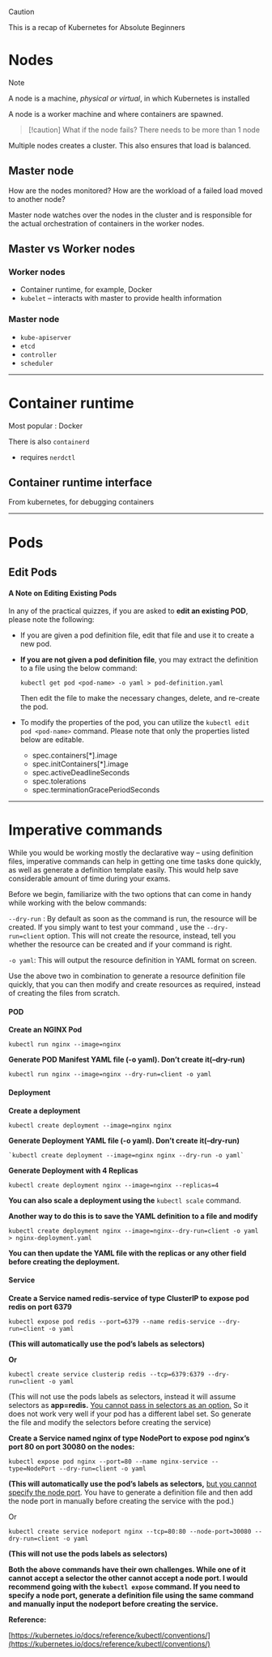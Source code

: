>[!caution] 
>This is a recap of Kubernetes for Absolute Beginners


# Nodes
>[!note]
>A node is a machine, *physical or virtual*, in which Kubernetes is installed

A node is a worker machine and where containers are spawned.

>[!caution] What if the node fails?
>There needs to be more than 1 node

Multiple nodes creates a cluster. This also ensures that load is balanced.

## Master node
How are the nodes monitored?
How are the workload of a failed load moved to another node?

Master node watches over the nodes in the cluster and is responsible for the actual orchestration of containers in the worker nodes.

## Master vs Worker nodes
### Worker nodes
- Container runtime, for example, Docker
- `kubelet` – interacts with master to provide health information

### Master node
- `kube-apiserver`
- `etcd`
- `controller`
- `scheduler`
---

# Container runtime
Most popular : Docker

There is also `containerd`
- requires `nerdctl`

## Container runtime interface
From kubernetes, for debugging containers

---

# Pods

## Edit Pods

#### A Note on Editing Existing Pods

In any of the practical quizzes, if you are asked to **edit an existing POD**, please note the following:

- If you are given a pod definition file, edit that file and use it to create a new pod.
- **If you are not given a pod definition file**, you may extract the definition to a file using the below command:
    
    `kubectl get pod <pod-name> -o yaml > pod-definition.yaml`
    
    Then edit the file to make the necessary changes, delete, and re-create the pod.
    
- To modify the properties of the pod, you can utilize the `kubectl edit pod <pod-name>` command. Please note that only the properties listed below are editable.
    - spec.containers[*].image
    - spec.initContainers[*].image
    - spec.activeDeadlineSeconds
    - spec.tolerations
    - spec.terminationGracePeriodSeconds
---

# Imperative commands

While you would be working mostly the declarative way – using definition files, imperative commands can help in getting one time tasks done quickly, as well as generate a definition template easily. This would help save considerable amount of time during your exams.

Before we begin, familiarize with the two options that can come in handy while working with the below commands:

`--dry-run` : By default as soon as the command is run, the resource will be created. If you simply want to test your command , use the `--dry-run=client` option. This will not create the resource, instead, tell you whether the resource can be created and if your command is right.

`-o yaml`: This will output the resource definition in YAML format on screen.

Use the above two in combination to generate a resource definition file quickly, that you can then modify and create resources as required, instead of creating the files from scratch.

#### POD

**Create an NGINX Pod**

```
kubectl run nginx --image=nginx
```

**Generate POD Manifest YAML file (-o yaml). Don’t create it(–dry-run)**

```
kubectl run nginx --image=nginx --dry-run=client -o yaml
```

#### Deployment

**Create a deployment**

```
kubectl create deployment --image=nginx nginx
```

**Generate Deployment YAML file (-o yaml). Don’t create it(–dry-run)**

```
`kubectl create deployment --image=nginx nginx --dry-run -o yaml`
```

**Generate Deployment with 4 Replicas**

```
kubectl create deployment nginx --image=nginx --replicas=4
```

**You can also scale a deployment using the** `kubectl scale` command.

**Another way to do this is to save the YAML definition to a file and modify**

```
kubectl create deployment nginx --image=nginx--dry-run=client -o yaml > nginx-deployment.yaml
```

**You can then update the YAML file with the replicas or any other field before creating the deployment.**

#### Service

**Create a Service named redis-service of type ClusterIP to expose pod redis on port 6379**

```
kubectl expose pod redis --port=6379 --name redis-service --dry-run=client -o yaml
```

**(This will automatically use the pod’s labels as selectors)**

**Or**

```
kubectl create service clusterip redis --tcp=6379:6379 --dry-run=client -o yaml
```

(This will not use the pods labels as selectors, instead it will assume selectors as **app=redis.** [You cannot pass in selectors as an option.](https://github.com/kubernetes/kubernetes/issues/46191) So it does not work very well if your pod has a different label set. So generate the file and modify the selectors before creating the service)

**Create a Service named nginx of type NodePort to expose pod nginx’s port 80 on port 30080 on the nodes:**

```
kubectl expose pod nginx --port=80 --name nginx-service --type=NodePort --dry-run=client -o yaml
```

**(This will automatically use the pod’s labels as selectors,** [but you cannot specify the node port](https://github.com/kubernetes/kubernetes/issues/25478). You have to generate a definition file and then add the node port in manually before creating the service with the pod.)

Or

```
kubectl create service nodeport nginx --tcp=80:80 --node-port=30080 --dry-run=client -o yaml
```

**(This will not use the pods labels as selectors)**

**Both the above commands have their own challenges. While one of it cannot accept a selector the other cannot accept a node port. I would recommend going with the `kubectl expose` command. If you need to specify a node port, generate a definition file using the same command and manually input the nodeport before creating the service.**

**Reference:**

[https://kubernetes.io/docs/reference/kubectl/conventions/](https://kubernetes.io/docs/reference/kubectl/conventions/)
